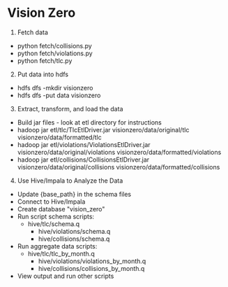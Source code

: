 # Vision Zero

1. Fetch data
  * python fetch/collisions.py
  * python fetch/violations.py
  * python fetch/tlc.py

2. Put data into hdfs
  * hdfs dfs -mkdir visionzero
  * hdfs dfs -put data visionzero

3. Extract, transform, and load the data
  * Build jar files - look at etl directory for instructions
  * hadoop jar etl/tlc/TlcEtlDriver.jar visionzero/data/original/tlc visionzero/data/formatted/tlc
  * hadoop jar etl/violations/ViolationsEtlDriver.jar visionzero/data/original/violations visionzero/data/formatted/violations
  * hadoop jar etl/collisions/CollisionsEtlDriver.jar visionzero/data/original/collisions visionzero/data/formatted/collisions

4. Use Hive/Impala to Analyze the Data
  * Update {base_path} in the schema files
  * Connect to Hive/Impala
  * Create database "vision_zero"
  * Run script schema scripts:
    * hive/tlc/schema.q
	  * hive/violations/schema.q
	  * hive/collisions/schema.q
  * Run aggregate data scripts:
    * hive/tlc/tlc_by_month.q
	  * hive/violations/violations_by_month.q
	  * hive/collisions/collisions_by_month.q
  * View output and run other scripts